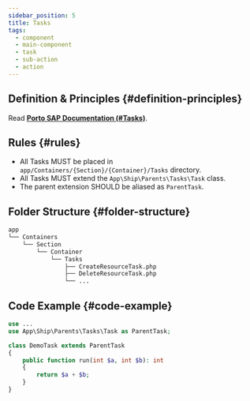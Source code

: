 ```yaml
---
sidebar_position: 5
title: Tasks
tags:
  - component
  - main-component
  - task
  - sub-action
  - action
---
```


## Definition & Principles {#definition-principles}

Read [**Porto SAP Documentation (#Tasks)**](https://github.com/Mahmoudz/Porto#definitions--principles).

## Rules {#rules}

- All Tasks MUST be placed in `app/Containers/{Section}/{Container}/Tasks` directory.
- All Tasks MUST extend the `App\Ship\Parents\Tasks\Task` class.
- The parent extension SHOULD be aliased as `ParentTask`.

## Folder Structure {#folder-structure}

```markdown
app
└── Containers
    └── Section
        └── Container
            └── Tasks
                ├── CreateResourceTask.php
                ├── DeleteResourceTask.php
                └── ...
```

## Code Example {#code-example}

```php
use ...
use App\Ship\Parents\Tasks\Task as ParentTask;

class DemoTask extends ParentTask
{
    public function run(int $a, int $b): int
    {
        return $a + $b;
    }
}
```
